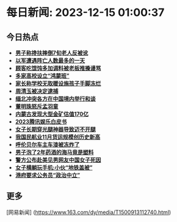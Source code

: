 
# 每日新闻: 2023-12-15 01:00:37
## 今日热点

- **[男子称搀扶摔倒7旬老人反被讹](https://www.163.com/search?keyword=%E7%94%B7%E5%AD%90%E7%A7%B0%E6%90%80%E6%89%B6%E6%91%94%E5%80%927%E6%97%AC%E8%80%81%E4%BA%BA%E5%8F%8D%E8%A2%AB%E8%AE%B9)**
- **[以军遭遇阵亡人数最多的一天](https://www.163.com/search?keyword=%E4%BB%A5%E5%86%9B%E9%81%AD%E9%81%87%E9%98%B5%E4%BA%A1%E4%BA%BA%E6%95%B0%E6%9C%80%E5%A4%9A%E7%9A%84%E4%B8%80%E5%A4%A9)**
- **[顾客吃馄饨多加调料被老板推搡谩骂](https://www.163.com/search?keyword=%E9%A1%BE%E5%AE%A2%E5%90%83%E9%A6%84%E9%A5%A8%E5%A4%9A%E5%8A%A0%E8%B0%83%E6%96%99%E8%A2%AB%E8%80%81%E6%9D%BF%E6%8E%A8%E6%90%A1%E8%B0%A9%E9%AA%82)**
- **[多家高校设立“鸿蒙班”](https://www.163.com/search?keyword=%E5%A4%9A%E5%AE%B6%E9%AB%98%E6%A0%A1%E8%AE%BE%E7%AB%8B%E2%80%9C%E9%B8%BF%E8%92%99%E7%8F%AD%E2%80%9D)**
- **[家长称学校无取暖设施孩子手脚冻烂](https://www.163.com/search?keyword=%E5%AE%B6%E9%95%BF%E7%A7%B0%E5%AD%A6%E6%A0%A1%E6%97%A0%E5%8F%96%E6%9A%96%E8%AE%BE%E6%96%BD%E5%AD%A9%E5%AD%90%E6%89%8B%E8%84%9A%E5%86%BB%E7%83%82)**
- **[周清玉被决定逮捕](https://www.163.com/search?keyword=%E5%91%A8%E6%B8%85%E7%8E%89%E8%A2%AB%E5%86%B3%E5%AE%9A%E9%80%AE%E6%8D%95)**
- **[缅北冲突各方在中国境内举行和谈](https://www.163.com/search?keyword=%E7%BC%85%E5%8C%97%E5%86%B2%E7%AA%81%E5%90%84%E6%96%B9%E5%9C%A8%E4%B8%AD%E5%9B%BD%E5%A2%83%E5%86%85%E4%B8%BE%E8%A1%8C%E5%92%8C%E8%B0%88)**
- **[董明珠怒斥孟羽童](https://www.163.com/search?keyword=%E8%91%A3%E6%98%8E%E7%8F%A0%E6%80%92%E6%96%A5%E5%AD%9F%E7%BE%BD%E7%AB%A5)**
- **[内蒙古发现大型金矿估值170亿](https://www.163.com/search?keyword=%E5%86%85%E8%92%99%E5%8F%A4%E5%8F%91%E7%8E%B0%E5%A4%A7%E5%9E%8B%E9%87%91%E7%9F%BF%E4%BC%B0%E5%80%BC170%E4%BA%BF)**
- **[2023腾讯娱乐白皮书](https://www.163.com/search?keyword=2023%E8%85%BE%E8%AE%AF%E5%A8%B1%E4%B9%90%E7%99%BD%E7%9A%AE%E4%B9%A6)**
- **[女子长期穿光腿神器导致迈不开腿](https://www.163.com/search?keyword=%E5%A5%B3%E5%AD%90%E9%95%BF%E6%9C%9F%E7%A9%BF%E5%85%89%E8%85%BF%E7%A5%9E%E5%99%A8%E5%AF%BC%E8%87%B4%E8%BF%88%E4%B8%8D%E5%BC%80%E8%85%BF)**
- **[我国民航业11月货运规模创历史新高](https://www.163.com/search?keyword=%E6%88%91%E5%9B%BD%E6%B0%91%E8%88%AA%E4%B8%9A11%E6%9C%88%E8%B4%A7%E8%BF%90%E8%A7%84%E6%A8%A1%E5%88%9B%E5%8E%86%E5%8F%B2%E6%96%B0%E9%AB%98)**
- **[呼伦贝尔车主车漆被冻炸了](https://www.163.com/search?keyword=%E5%91%BC%E4%BC%A6%E8%B4%9D%E5%B0%94%E8%BD%A6%E4%B8%BB%E8%BD%A6%E6%BC%86%E8%A2%AB%E5%86%BB%E7%82%B8%E4%BA%86)**
- **[男子泡了2年药酒的海马竟是塑料](https://www.163.com/search?keyword=%E7%94%B7%E5%AD%90%E6%B3%A1%E4%BA%862%E5%B9%B4%E8%8D%AF%E9%85%92%E7%9A%84%E6%B5%B7%E9%A9%AC%E7%AB%9F%E6%98%AF%E5%A1%91%E6%96%99)**
- **[警方公布赴美见男网友中国女子死因](https://www.163.com/search?keyword=%E8%AD%A6%E6%96%B9%E5%85%AC%E5%B8%83%E8%B5%B4%E7%BE%8E%E8%A7%81%E7%94%B7%E7%BD%91%E5%8F%8B%E4%B8%AD%E5%9B%BD%E5%A5%B3%E5%AD%90%E6%AD%BB%E5%9B%A0)**
- **[女子横躺玩手机:小伙“地铁盖被”](https://www.163.com/search?keyword=%E5%A5%B3%E5%AD%90%E6%A8%AA%E8%BA%BA%E7%8E%A9%E6%89%8B%E6%9C%BA+%E5%B0%8F%E4%BC%99%E2%80%9C%E5%9C%B0%E9%93%81%E7%9B%96%E8%A2%AB%E2%80%9D)**
- **[港府要求公务员“政治中立”](https://www.163.com/search?keyword=%E6%B8%AF%E5%BA%9C%E8%A6%81%E6%B1%82%E5%85%AC%E5%8A%A1%E5%91%98%E2%80%9C%E6%94%BF%E6%B2%BB%E4%B8%AD%E7%AB%8B%E2%80%9D)**

## 更多
[网易新闻] (https://www.163.com/dy/media/T1500913112740.html)
